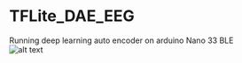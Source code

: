 # TFLite_DAE_EEG
Running deep learning auto encoder on arduino Nano 33 BLE          
![alt text](images/arduino_nano_33.png)

